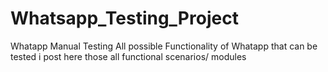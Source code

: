 # Whatsapp_Testing_Project
Whatapp Manual Testing 
All possible Functionality of Whatapp that can be tested i post here those all functional scenarios/ modules

